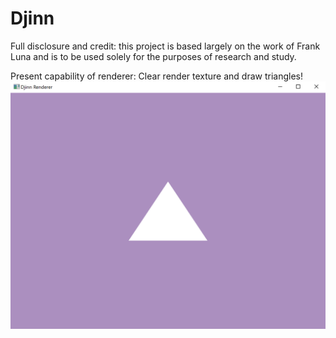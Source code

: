 # Djinn

Full disclosure and credit: this project is based largely on the work of Frank Luna and is to be used solely for the purposes of research and study.

Present capability of renderer:
Clear render texture and draw triangles!
![Triangles!](https://github.com/sylistine/Djinn/blob/master/Sample/DjinnTriangle.png)
